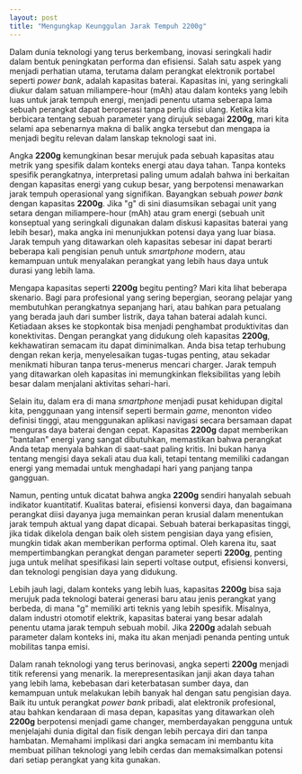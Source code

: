 ```yaml
---
layout: post
title: "Mengungkap Keunggulan Jarak Tempuh 2200g"
---
```


Dalam dunia teknologi yang terus berkembang, inovasi seringkali hadir dalam bentuk peningkatan performa dan efisiensi. Salah satu aspek yang menjadi perhatian utama, terutama dalam perangkat elektronik portabel seperti *power bank*, adalah kapasitas baterai. Kapasitas ini, yang seringkali diukur dalam satuan miliampere-hour (mAh) atau dalam konteks yang lebih luas untuk jarak tempuh energi, menjadi penentu utama seberapa lama sebuah perangkat dapat beroperasi tanpa perlu diisi ulang. Ketika kita berbicara tentang sebuah parameter yang dirujuk sebagai **2200g**, mari kita selami apa sebenarnya makna di balik angka tersebut dan mengapa ia menjadi begitu relevan dalam lanskap teknologi saat ini.

Angka **2200g** kemungkinan besar merujuk pada sebuah kapasitas atau metrik yang spesifik dalam konteks energi atau daya tahan. Tanpa konteks spesifik perangkatnya, interpretasi paling umum adalah bahwa ini berkaitan dengan kapasitas energi yang cukup besar, yang berpotensi menawarkan jarak tempuh operasional yang signifikan. Bayangkan sebuah *power bank* dengan kapasitas **2200g**. Jika "g" di sini diasumsikan sebagai unit yang setara dengan miliampere-hour (mAh) atau gram energi (sebuah unit konseptual yang seringkali digunakan dalam diskusi kapasitas baterai yang lebih besar), maka angka ini menunjukkan potensi daya yang luar biasa. Jarak tempuh yang ditawarkan oleh kapasitas sebesar ini dapat berarti beberapa kali pengisian penuh untuk *smartphone* modern, atau kemampuan untuk menyalakan perangkat yang lebih haus daya untuk durasi yang lebih lama.

Mengapa kapasitas seperti **2200g** begitu penting? Mari kita lihat beberapa skenario. Bagi para profesional yang sering bepergian, seorang pelajar yang membutuhkan perangkatnya sepanjang hari, atau bahkan para petualang yang berada jauh dari sumber listrik, daya tahan baterai adalah kunci. Ketiadaan akses ke stopkontak bisa menjadi penghambat produktivitas dan konektivitas. Dengan perangkat yang didukung oleh kapasitas **2200g**, kekhawatiran semacam itu dapat diminimalkan. Anda bisa tetap terhubung dengan rekan kerja, menyelesaikan tugas-tugas penting, atau sekadar menikmati hiburan tanpa terus-menerus mencari charger. Jarak tempuh yang ditawarkan oleh kapasitas ini memungkinkan fleksibilitas yang lebih besar dalam menjalani aktivitas sehari-hari.

Selain itu, dalam era di mana *smartphone* menjadi pusat kehidupan digital kita, penggunaan yang intensif seperti bermain *game*, menonton video definisi tinggi, atau menggunakan aplikasi navigasi secara bersamaan dapat menguras daya baterai dengan cepat. Kapasitas **2200g** dapat memberikan "bantalan" energi yang sangat dibutuhkan, memastikan bahwa perangkat Anda tetap menyala bahkan di saat-saat paling kritis. Ini bukan hanya tentang mengisi daya sekali atau dua kali, tetapi tentang memiliki cadangan energi yang memadai untuk menghadapi hari yang panjang tanpa gangguan.

Namun, penting untuk dicatat bahwa angka **2200g** sendiri hanyalah sebuah indikator kuantitatif. Kualitas baterai, efisiensi konversi daya, dan bagaimana perangkat diisi dayanya juga memainkan peran krusial dalam menentukan jarak tempuh aktual yang dapat dicapai. Sebuah baterai berkapasitas tinggi, jika tidak dikelola dengan baik oleh sistem pengisian daya yang efisien, mungkin tidak akan memberikan performa optimal. Oleh karena itu, saat mempertimbangkan perangkat dengan parameter seperti **2200g**, penting juga untuk melihat spesifikasi lain seperti voltase output, efisiensi konversi, dan teknologi pengisian daya yang didukung.

Lebih jauh lagi, dalam konteks yang lebih luas, kapasitas **2200g** bisa saja merujuk pada teknologi baterai generasi baru atau jenis perangkat yang berbeda, di mana "g" memiliki arti teknis yang lebih spesifik. Misalnya, dalam industri otomotif elektrik, kapasitas baterai yang besar adalah penentu utama jarak tempuh sebuah mobil. Jika **2200g** adalah sebuah parameter dalam konteks ini, maka itu akan menjadi penanda penting untuk mobilitas tanpa emisi.

Dalam ranah teknologi yang terus berinovasi, angka seperti **2200g** menjadi titik referensi yang menarik. Ia merepresentasikan janji akan daya tahan yang lebih lama, kebebasan dari keterbatasan sumber daya, dan kemampuan untuk melakukan lebih banyak hal dengan satu pengisian daya. Baik itu untuk perangkat *power bank* pribadi, alat elektronik profesional, atau bahkan kendaraan di masa depan, kapasitas yang ditawarkan oleh **2200g** berpotensi menjadi game changer, memberdayakan pengguna untuk menjelajahi dunia digital dan fisik dengan lebih percaya diri dan tanpa hambatan. Memahami implikasi dari angka semacam ini membantu kita membuat pilihan teknologi yang lebih cerdas dan memaksimalkan potensi dari setiap perangkat yang kita gunakan.
